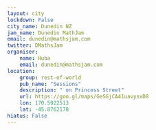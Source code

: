 ```yaml
---
layout: city                                           
lockdown: False
city_name: Dunedin NZ                                                               
jam_name: Dunedin MathJam
email: dunedin@mathsjam.com
twitter: DMathsJam
organiser:
    name: Huba
    email: dunedin@mathsjam.com
location:
    group: rest-of-world
    pub_name: "Sessions"
    description: " on Princess Street"
    url: https://goo.gl/maps/GeSGjCA41uavysxD8
    lon: 170.5022513
    lat: -45.8762178
hiatus: False
---
```

